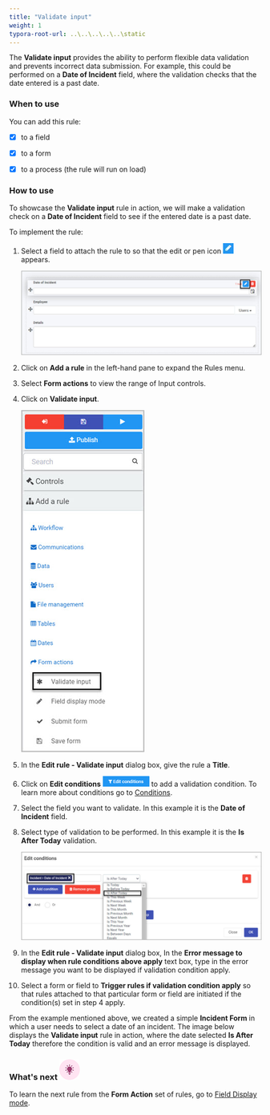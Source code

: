 ```yaml
---
title: "Validate input"
weight: 1
typora-root-url: ..\..\..\..\..\static
---
```




The **Validate input** provides the ability to perform flexible data validation and prevents incorrect data submission. For example, this could be performed on a **Date of Incident** field, where the validation checks that the date entered is a past date. 

### When to use

You can add this rule:

- [x] to a field
- [x] to a form 
- [x] to a process (the rule will run on load)



### How to use

To showcase the **Validate input** rule in action, we will make a validation check on a **Date of Incident** field to see if the entered date is a past date.

To implement the rule:

1. Select a field to attach the rule to so that the edit or pen icon ![Pen icon](/images/penicon.png) appears.

   ![Field selection](/images/examples-form-actions-select-field.jpg)

2. Click on **Add a rule** in the left-hand pane to expand the Rules menu.

3. Select **Form actions** to view the range of Input controls.

4. Click on **Validate input**. 

   ![Validate input selection](/images/add-rule-menu-validate-input.jpg)

5. In the **Edit rule - Validate input** dialog box, give the rule a **Title**. 

6. Click on **Edit conditions** ![Edit Conditions button](/images/editconditions.png) to add a validation condition. To learn more about conditions go to [Conditions](/docs/platform/rules/general/add-conditions/).

7. Select the field you want to validate. In this example it is the **Date of Incident** field.

8. Select type of validation to be performed. In this example it is the **Is After Today** validation.

   ![Validate input selection](/images/examples-condition-after-today.jpg)

9. In the **Edit rule - Validate input** dialog box, In the **Error message to display when rule conditions above apply** text box, type in the error message you want to be displayed if validation condition apply.

10. Select a form or field to **Trigger rules if validation condition apply** so that rules attached to that particular form or field are initiated if the condition(s) set in step 4 apply.

From the example mentioned above, we created a simple **Incident Form** in which a user needs to select a date of an incident. The image below displays the **Validate input** rule in action, where the date selected **Is After Today** therefore the condition is valid and an error message is displayed. 



### What's next ![Idea icon](/images/18.png) 

To learn the next rule from the **Form Action** set of rules, go to [Field Display mode](/docs/platform/rules/form-actions/field-display-mode/).